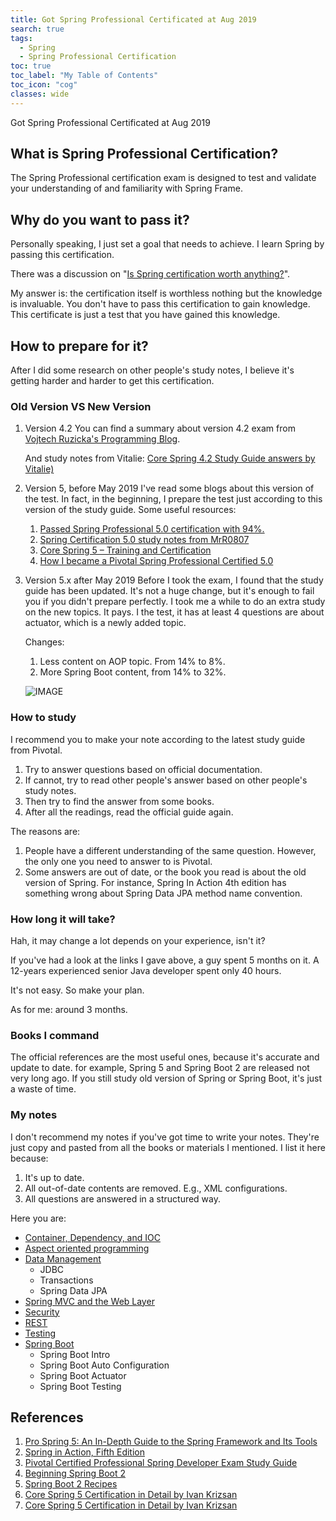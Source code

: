 ```yaml
---
title: Got Spring Professional Certificated at Aug 2019
search: true
tags: 
  - Spring
  - Spring Professional Certification
toc: true
toc_label: "My Table of Contents"
toc_icon: "cog"
classes: wide
---
```


Got Spring Professional Certificated at Aug 2019

## What is Spring Professional Certification?

The Spring Professional certification exam is designed to test and validate your understanding of and familiarity with Spring Frame.


## Why do you want to pass it?

Personally speaking, I just set a goal that needs to achieve. I learn Spring by passing this certification.

There was a discussion on "[Is Spring certification worth anything?](https://coderanch.com/t/550694/frameworks/Spring-certification-worth)".

 My answer is: the certification itself is worthless nothing but the knowledge is invaluable. You don't have to pass this certification to gain knowledge. This certificate is just a test that you have gained this knowledge.


## How to prepare for it?

After I did some research on other people's study notes, I believe it's getting harder and harder to get this certification.

### Old Version VS New Version

1. Version 4.2
    You can find a summary about version 4.2 exam from [Vojtech Ruzicka's Programming Blog](https://www.vojtechruzicka.com/exam-notes-pivotal-certified-spring-professional/).
    
    And study notes from Vitalie: [Core Spring 4.2 Study Guide answers by Vitalie)](https://codingideas.blog/core-spring-4-2-study-guide-answers-part-5-security#What_is_the_delegating_filter_proxy/)

2. Version 5, before May 2019
    I've read some blogs about this version of the test. In fact, in the beginning, I prepare the test just according to this version of the study guide. Some useful resources:
    1. [Passed Spring Professional 5.0 certification with 94%.](https://coderanch.com/t/706033/certification/Passed-Spring-Professional-certification)
    2. [Spring Certification 5.0 study notes from MrR0807](https://github.com/MrR0807/SpringCertification5.0)
    3. [Core Spring 5 – Training and Certification](https://www.ivankrizsan.se/2018/04/28/core-spring-5-training-and-certification/)
    4. [How I became a Pivotal Spring Professional Certified 5.0](https://medium.com/@raphaelrodrigues_74842/how-i-became-a-pivotal-spring-professional-certified-5-0-c6348da5f80b)

3. Version 5.x after May 2019
    Before I took the exam, I found that the study guide has been updated. It's not a huge change, but it's enough to fail you if you didn't prepare perfectly. I took me a while to do an extra study on the new topics. It pays. I the test, it has at least 4 questions are about actuator, which is a newly added topic.

    Changes:
    1. Less content on AOP topic. From 14% to 8%.
    2. More Spring Boot content, from 14% to 32%.
    
    ![IMAGE](https://i.loli.net/2019/06/26/5d132ecfb894c54615.jpg)


### How to study

I recommend you to make your note according to the latest study guide from Pivotal. 
1. Try to answer questions based on official documentation.
2. If cannot, try to read other people's answer based on other people's study notes.
3. Then try to find the answer from some books. 
4. After all the readings, read the official guide again.

The reasons are:
1. People have a different understanding of the same question. However, the only one you need to answer to is Pivotal.
2. Some answers are out of date, or the book you read is about the old version of Spring. 
    For instance, Spring In Action 4th edition has something wrong about Spring Data JPA method name convention. 


### How long it will take?

Hah, it may change a lot depends on your experience, isn't it?

If you've had a look at the links I gave above, a guy spent 5 months on it. A 12-years experienced senior Java developer spent only 40 hours.

It's not easy. So make your plan.

As for me: around 3 months.


### Books I command

The official references are the most useful ones, because it's accurate and update to date. for example, Spring 5 and Spring Boot 2 are released not very long ago. If you still study old version of Spring or Spring Boot, it's just a waste of time.

### My notes

I don't recommend my notes if you've got time to write your notes. They're just copy and pasted from all the books or materials I mentioned. I list it here because:

1. It's up to date. 
2. All out-of-date contents are removed. E.g., XML configurations.
3. All questions are answered in a structured way.

Here you are:

- [Container, Dependency, and IOC](https://mossgreen.github.io/Spring-Certification-Spring-Core/)
- [Aspect oriented programming](https://mossgreen.github.io/Spring-Certification-Spring-AOP/)
- [Data Management](https://mossgreen.github.io/Spring-Certification-Spring-Data-Management/)
    - JDBC
    - Transactions
    - Spring Data JPA
- [Spring MVC and the Web Layer](https://mossgreen.github.io/Spring-Certification-Spring-MVC/)
- [Security](https://mossgreen.github.io/Spring-Certification-Spring-Security/)
- [REST](https://mossgreen.github.io/Spring-Certification-Spring-REST/)
- [Testing](https://mossgreen.github.io/Spring-Certification-Testing/)
- [Spring Boot](https://mossgreen.github.io/Spring-Certification-Spring-Boot/)
    - Spring Boot Intro 
    - Spring Boot Auto Configuration
    - Spring Boot Actuator
    - Spring Boot Testing


## References

1. [Pro Spring 5: An In-Depth Guide to the Spring Framework and Its Tools](https://www.amazon.com/Pro-Spring-Depth-Guide-Framework/dp/1484228073/)
2. [Spring in Action, Fifth Edition](https://www.manning.com/books/spring-in-action-fifth-edition/)
3. [Pivotal Certified Professional Spring Developer Exam Study Guide](https://www.amazon.com/Pivotal-Certified-Professional-Spring-Developer-ebook/dp/B01MS0JSML/)
4. [Beginning Spring Boot 2](https://www.apress.com/gp/book/9781484229309)
5. [Spring Boot 2 Recipes](https://www.apress.com/gp/book/9781484239629)
6. [Core Spring 5 Certification in Detail by Ivan Krizsan](https://leanpub.com/corespring5certificationindetail/)
7. [Core Spring 5 Certification in Detail by Ivan Krizsan](https://leanpub.com/corespring5certificationindetail/)

